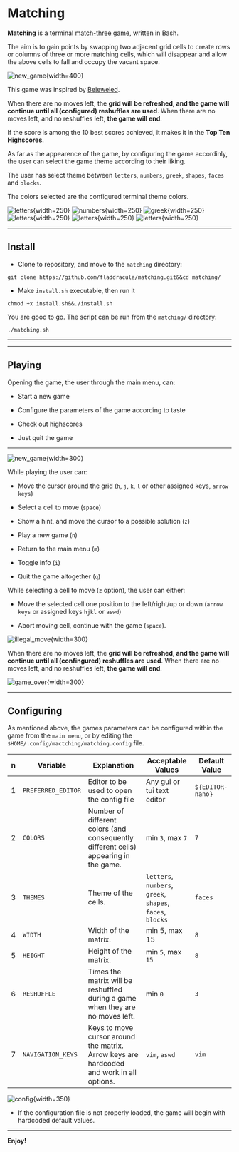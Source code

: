 # Matching

**Matching** is a terminal [match-three game](https://en.wikipedia.org/wiki/Tile-matching_video_game), written in Bash.

The aim is to gain points by swapping two adjacent grid cells to create rows or columns of three or more matching cells, which will disappear and allow the above cells to fall and occupy the vacant space.

![new_game](screenshots/new_game.png){width=400}

This game was inspired by [Bejeweled](<https://en.wikipedia.org/wiki/Bejeweled_(video_game)>).

When there are no moves left, the **grid will be refreshed, and the game will continue until all (configured) reshuffles are used**. When there are no moves left, and no reshuffles left, **the game will end**.

If the score is among the 10 best scores achieved, it makes it in the **Top Ten Highscores**.

As far as the appearence of the game, by configuring the game accordinly, the user can select the game theme according to their liking.

The user has select theme between `letters`, `numbers`, `greek`, `shapes`, `faces` and `blocks`.

The colors selected are the configured terminal theme colors.

![letters](screenshots/letters.png){width=250}
![numbers](screenshots/numbers.png){width=250}
![greek](screenshots/greek.png){width=250}
![letters](screenshots/shapes.png){width=250}
![letters](screenshots/faces.png){width=250}
![letters](screenshots/blocks.png){width=250}

---

## Install

- Clone to repository, and move to the `matching` directory:

```
git clone https://github.com/fladdracula/matching.git&&cd matching/
```

- Make `install.sh` executable, then run it

```
chmod +x install.sh&&./install.sh
```

You are good to go. The script can be run from the `matching/` directory:

```
./matching.sh
```

---

---

## Playing

Opening the game, the user through the main menu, can:

- Start a new game

- Configure the parameters of the game according to taste

- Check out highscores

- Just quit the game

---

![new_game](screenshots/new_game.png){width=300}

While playing the user can:

- Move the cursor around the grid (`h`, `j`, `k`, `l` or other assigned keys, `arrow keys`)

- Select a cell to move (`space`)

- Show a hint, and move the cursor to a possible solution (`z`)

- Play a new game (`n`)

- Return to the main menu (`m`)

- Toggle info (`i`)

- Quit the game altogether (`q`)

While selecting a cell to move (`z` option), the user can either:

- Move the selected cell one position to the left/right/up or down (`arrow keys` or assigned keys `hjkl` or `aswd`)

- Abort moving cell, continue with the game (`space`).

![illegal_move](screenshots/illegal_move.png){width=300}

When there are no moves left, the **grid will be refreshed, and the game will continue until all (confingured) reshuffles are used**. When there are no moves left, and no reshuffles left, **the game will end**.

![game_over](screenshots/game_over.png){width=300}

---

## Configuring

As mentioned above, the games parameters can be configured within the game from the `main menu`, or by editing the `$HOME/.config/mactching/matching.config` file.

| n   | Variable           | Explanation                                                                              | Acceptable Values                                          | Default Value    |
| --- | ------------------ | ---------------------------------------------------------------------------------------- | ---------------------------------------------------------- | ---------------- |
| 1   | `PREFERRED_EDITOR` | Editor to be used to open the config file                                                | Any gui or tui text editor                                 | `${EDITOR-nano}` |
| 2   | `COLORS`           | Number of different colors (and consequently different cells) appearing in the game.     | min `3`, max `7`                                           | `7`              |
| 3   | `THEMES`           | Theme of the cells.                                                                      | `letters`, `numbers`, `greek`, `shapes`, `faces`, `blocks` | `faces`          |
| 4   | `WIDTH`            | Width of the matrix.                                                                     | min 5, max 15                                              | `8`              |
| 5   | `HEIGHT`           | Height of the matrix.                                                                    | min `5`, max `15`                                          | `8`              |
| 6   | `RESHUFFLE`        | Times the matrix will be reshuffled during a game when they are no moves left.           | min `0`                                                    | `3`              |
| 7   | `NAVIGATION_KEYS`  | Keys to move cursor around the matrix. Arrow keys are hardcoded and work in all options. | `vim`, `aswd`                                              | `vim`            |

![config](screenshots/config.png){width=350}

- If the configuration file is not properly loaded, the game will begin with hardcoded default values.

---

**Enjoy!**
